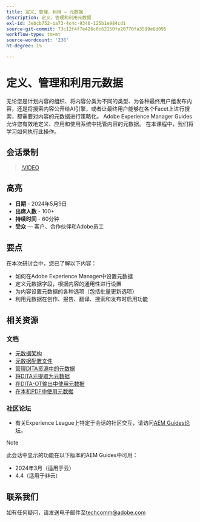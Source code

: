 ```yaml
---
title: 定义、管理、利用 — 元数据
description: 定义、管理和利用元数据
exl-id: 3ebcb752-ba73-4c4c-9340-125b1e984cd1
source-git-commit: 73c12f4f7e426c0c62150fe20770fa3599e6d095
workflow-type: tm+mt
source-wordcount: '238'
ht-degree: 1%

---
```


# 定义、管理和利用元数据

无论您是计划内容的组织、将内容分类为不同的类型、为各种最终用户组发布内容，还是将搜索内容公开给AI引擎，或者让最终用户能够在各个Facet上进行搜索，都需要对内容的元数据进行策略化。
Adobe Experience Manager Guides允许您有效地定义、应用和使用系统中托管内容的元数据。 在本课程中，我们将学习如何执行此操作。


## 会话录制

>[!VIDEO](https://video.tv.adobe.com/v/3429088/asset-metadata-guides-metadata-aem-guides?quality=12&learn=on)


## 高亮

- **日期** - 2024年5月9日
- **出席人数** - 100+
- **持续时间** - 60分钟
- **受众** — 客户、合作伙伴和Adobe员工

## 要点

在本次研讨会中，您已了解以下内容：
- 如何在Adobe Experience Manager中设置元数据
- 定义元数据字段，根据内容的通用性进行设置
- 为内容设置元数据的各种选项（包括批量更新选项）
- 利用元数据在创作、报告、翻译、搜索和发布时启用功能


## 相关资源

### 文档

- [元数据架构](https://experienceleague.adobe.com/zh-hans/docs/experience-manager-cloud-service/content/assets/manage/metadata-schemas)
- [元数据配置文件](https://experienceleague.adobe.com/zh-hans/docs/experience-manager-cloud-service/content/assets/manage/metadata-profiles)
- [管理DITA资源中的元数据](https://experienceleague.adobe.com/zh-hans/docs/experience-manager-guides/using/knowledge-base/kb-articles/authoring/reports/manage-metadata)
- [将DITA元提取为元数据](https://experienceleague.adobe.com/zh-hans/docs/experience-manager-guides/using/install-guide/cs-ig/aem-asset-search-cs/conf-dita-search#id192SF0G10YK)
- [在DITA-OT输出中使用元数据](https://experienceleague.adobe.com/zh-hans/docs/experience-manager-guides/using/install-guide/on-prem-ig/output-gen-config/conf-output-generation#id191LF0U0TY4)
- [在本机PDF中使用元数据](https://experienceleague.adobe.com/zh-hans/docs/experience-manager-guides/using/user-guide/output-gen/web-editor/native-pdf-web-editor#native-pdf-publishing)


### 社区论坛

- 有关Experience League上特定于会话的社区交互，请访问[AEM Guides论坛](https://experienceleaguecommunities.adobe.com/t5/experience-manager-guides/bd-p/xml-documentation-discussions)。


>[!NOTE]
>
> 此会话中显示的功能在以下版本的AEM Guides中可用：
> - 2024年3月（适用于云）
> - 4.4（适用于非云）



## 联系我们

如有任何疑问，请发送电子邮件至<techcomm@adobe.com>

